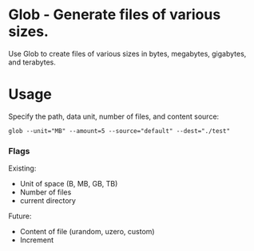 # Glob - Generate files of various sizes.

Use Glob to create files of various sizes in bytes, megabytes, gigabytes, and terabytes.

# Usage

Specify the path, data unit, number of files, and content source:

```
glob --unit="MB" --amount=5 --source="default" --dest="./test"
```

### Flags

Existing:

- Unit of space (B, MB, GB, TB)
- Number of files
- current directory

Future:

- Content of file (urandom, uzero, custom)
- Increment